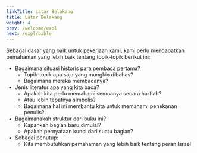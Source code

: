 ```yaml
---
linkTitle: Latar Belakang
title: Latar Belakang
weight: 4
prev: /welcome/expl
next: /expl/bible
---
```


Sebagai dasar yang baik untuk pekerjaan kami, kami perlu mendapatkan pemahaman yang lebih baik tentang topik-topik berikut ini:
- Bagaimana situasi historis para pembaca pertama? 
    - Topik-topik apa saja yang mungkin dibahas?
    - Bagaimana mereka membacanya?
- Jenis literatur apa yang kita baca?
    - Apakah kita perlu memahami semuanya secara harfiah?
    - Atau lebih tepatnya simbolis?
    - Bagaimana hal ini membantu kita untuk memahami penekanan penulis?
- Bagaimanakah struktur dari buku ini?
    - Kapankah bagian baru dimulai?
    - Apakah pernyataan kunci dari suatu bagian?
- Sebagai penutup:
    - Kita membutuhkan pemahaman yang lebih baik tentang peran Israel